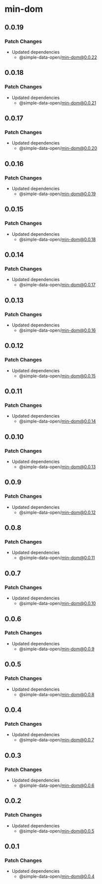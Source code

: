 # min-dom

## 0.0.19

### Patch Changes

- Updated dependencies
  - @simple-data-open/min-dom@0.0.22

## 0.0.18

### Patch Changes

- Updated dependencies
  - @simple-data-open/min-dom@0.0.21

## 0.0.17

### Patch Changes

- Updated dependencies
  - @simple-data-open/min-dom@0.0.20

## 0.0.16

### Patch Changes

- Updated dependencies
  - @simple-data-open/min-dom@0.0.19

## 0.0.15

### Patch Changes

- Updated dependencies
  - @simple-data-open/min-dom@0.0.18

## 0.0.14

### Patch Changes

- Updated dependencies
  - @simple-data-open/min-dom@0.0.17

## 0.0.13

### Patch Changes

- Updated dependencies
  - @simple-data-open/min-dom@0.0.16

## 0.0.12

### Patch Changes

- Updated dependencies
  - @simple-data-open/min-dom@0.0.15

## 0.0.11

### Patch Changes

- Updated dependencies
  - @simple-data-open/min-dom@0.0.14

## 0.0.10

### Patch Changes

- Updated dependencies
  - @simple-data-open/min-dom@0.0.13

## 0.0.9

### Patch Changes

- Updated dependencies
  - @simple-data-open/min-dom@0.0.12

## 0.0.8

### Patch Changes

- Updated dependencies
  - @simple-data-open/min-dom@0.0.11

## 0.0.7

### Patch Changes

- Updated dependencies
  - @simple-data-open/min-dom@0.0.10

## 0.0.6

### Patch Changes

- Updated dependencies
  - @simple-data-open/min-dom@0.0.9

## 0.0.5

### Patch Changes

- Updated dependencies
  - @simple-data-open/min-dom@0.0.8

## 0.0.4

### Patch Changes

- Updated dependencies
  - @simple-data-open/min-dom@0.0.7

## 0.0.3

### Patch Changes

- Updated dependencies
  - @simple-data-open/min-dom@0.0.6

## 0.0.2

### Patch Changes

- Updated dependencies
  - @simple-data-open/min-dom@0.0.5

## 0.0.1

### Patch Changes

- Updated dependencies
  - @simple-data-open/min-dom@0.0.4
